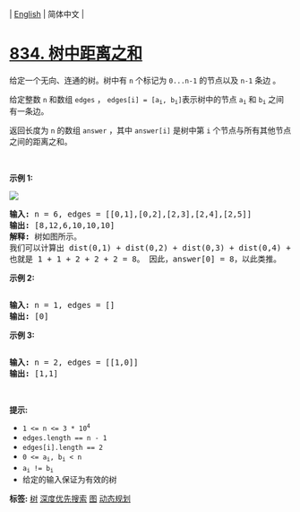| [English](README_EN.md) | 简体中文 |

# [834. 树中距离之和](https://leetcode.cn/problems/sum-of-distances-in-tree)
<p>给定一个无向、连通的树。树中有 <code>n</code> 个标记为 <code>0...n-1</code> 的节点以及 <code>n-1</code>&nbsp;条边&nbsp;。</p>

<p>给定整数 <code>n</code> 和数组&nbsp;<code>edges</code>&nbsp;，&nbsp;<code>edges[i] = [a<sub>i</sub>, b<sub>i</sub>]</code>表示树中的节点&nbsp;<code>a<sub>i</sub></code>&nbsp;和&nbsp;<code>b<sub>i</sub></code>&nbsp;之间有一条边。</p>

<p>返回长度为 <code>n</code> 的数组&nbsp;<code>answer</code>&nbsp;，其中&nbsp;<code>answer[i]</code>&nbsp;是树中第 <code>i</code> 个节点与所有其他节点之间的距离之和。</p>

<p>&nbsp;</p>

<p><strong>示例 1:</strong></p>

<p><img src="https://assets.leetcode.com/uploads/2021/07/23/lc-sumdist1.jpg" /></p>

<pre>
<strong>输入: </strong>n = 6, edges = [[0,1],[0,2],[2,3],[2,4],[2,5]]
<strong>输出: </strong>[8,12,6,10,10,10]
<strong>解释: </strong>树如图所示。
我们可以计算出 dist(0,1) + dist(0,2) + dist(0,3) + dist(0,4) + dist(0,5) 
也就是 1 + 1 + 2 + 2 + 2 = 8。 因此，answer[0] = 8，以此类推。
</pre>

<p><strong>示例 2:</strong></p>
<img alt="" src="https://assets.leetcode.com/uploads/2021/07/23/lc-sumdist2.jpg" />
<pre>
<strong>输入:</strong> n = 1, edges = []
<strong>输出:</strong> [0]
</pre>

<p><strong>示例 3:</strong></p>
<img alt="" src="https://assets.leetcode.com/uploads/2021/07/23/lc-sumdist3.jpg" />
<pre>
<strong>输入:</strong> n = 2, edges = [[1,0]]
<strong>输出:</strong> [1,1]
</pre>

<p>&nbsp;</p>

<p><strong>提示:</strong></p>

<ul>
	<li><code>1 &lt;= n &lt;= 3 * 10<sup>4</sup></code></li>
	<li><code>edges.length == n - 1</code></li>
	<li><code>edges[i].length == 2</code></li>
	<li><code>0 &lt;= a<sub>i</sub>, b<sub>i</sub>&nbsp;&lt; n</code></li>
	<li><code>a<sub>i</sub>&nbsp;!= b<sub>i</sub></code></li>
	<li>给定的输入保证为有效的树</li>
</ul>

**标签:**  [树](https://leetcode.cn/tag/tree) [深度优先搜索](https://leetcode.cn/tag/depth-first-search) [图](https://leetcode.cn/tag/graph) [动态规划](https://leetcode.cn/tag/dynamic-programming) 